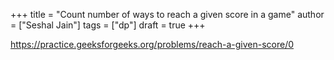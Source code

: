 +++
title = "Count number of ways to reach a given score in a game"
author = ["Seshal Jain"]
tags = ["dp"]
draft = true
+++

<https://practice.geeksforgeeks.org/problems/reach-a-given-score/0>

